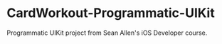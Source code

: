 # CardWorkout-Programmatic-UIKit
Programmatic UIKit project from Sean Allen's iOS Developer course.
